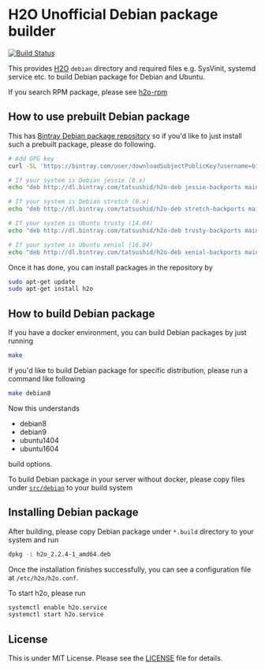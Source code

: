 H2O Unofficial Debian package builder
=====================================

[![Build Status](https://travis-ci.org/tatsushid/h2o-deb.svg?branch=master)](https://travis-ci.org/tatsushid/h2o-deb)

This provides [H2O](https://h2o.examp1e.net/) `debian` directory and required
files e.g. SysVinit, systemd service etc. to build Debian package for Debian
and Ubuntu.

If you search RPM package, please see [h2o-rpm](https://github.com/tatsushid/h2o-rpm)

## How to use prebuilt Debian package

This has [Bintray Debian package repository](https://bintray.com/tatsushid/h2o-deb)
so if you'd like to just install such a prebuilt package, please do following.

```bash
# Add GPG key
curl -SL 'https://bintray.com/user/downloadSubjectPublicKey?username=bintray' | sudo apt-key add -

# If your system is Debian jessie (8.x)
echo "deb http://dl.bintray.com/tatsushid/h2o-deb jessie-backports main" | sudo tee /etc/apt/sources.list.d/bintray-tatsushid-h2o.list

# If your system is Debian stretch (9.x)
echo "deb http://dl.bintray.com/tatsushid/h2o-deb stretch-backports main" | sudo tee /etc/apt/sources.list.d/bintray-tatsushid-h2o.list

# If your system is Ubuntu trusty (14.04)
echo "deb http://dl.bintray.com/tatsushid/h2o-deb trusty-backports main" | sudo tee /etc/apt/sources.list.d/bintray-tatsushid-h2o.list

# If your system is Ubuntu xenial (16.04)
echo "deb http://dl.bintray.com/tatsushid/h2o-deb xenial-backports main" | sudo tee /etc/apt/sources.list.d/bintray-tatsushid-h2o.list
```

Once it has done, you can install packages in the repository by

```bash
sudo apt-get update
sudo apt-get install h2o
```

## How to build Debian package

If you have a docker environment, you can build Debian packages by just running

```bash
make
```

If you'd like to build Debian package for specific distribution, please run a
command like following

```bash
make debian8
```

Now this understands

- debian8
- debian9
- ubuntu1404
- ubuntu1604

build options.

To build Debian package in your server without docker, please copy files under
[`src/debian`](https://github.com/tatsushid/h2o-deb/blob/master/src/debian) to
your build system

## Installing Debian package

After building, please copy Debian package under `*.build` directory to your
system and run

```bash
dpkg -i h2o_2.2.4-1_amd64.deb
```

Once the installation finishes successfully, you can see a configuration file
at `/etc/h2o/h2o.conf`.

To start h2o, please run

```bash
systemctl enable h2o.service
systemctl start h2o.service
```

## License

This is under MIT License. Please see the
[LICENSE](https://github.com/tatsushid/h2o-rpm/blob/master/LICENSE) file for
details.
